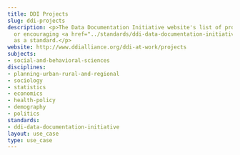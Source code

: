 ```yaml
---
title: DDI Projects
slug: ddi-projects
description: <p>The Data Documentation Initiative website's list of projects adopting
  or encouraging <a href="../standards/ddi-data-documentation-initiative.html">DDI</a>
  as a standard.</p>
website: http://www.ddialliance.org/ddi-at-work/projects
subjects:
- social-and-behavioral-sciences
disciplines:
- planning-urban-rural-and-regional
- sociology
- statistics
- economics
- health-policy
- demography
- politics
standards:
- ddi-data-documentation-initiative
layout: use_case
type: use_case
---
```


